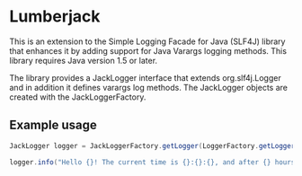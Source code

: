 # Lumberjack

This is an extension to the Simple Logging Facade for Java (SLF4J) library that enhances it by adding
support for Java Varargs logging methods. This library requires Java version 1.5 or later.

The library provides a JackLogger interface that extends org.slf4j.Logger and in addition
it defines varargs log methods. The JackLogger objects are created with the JackLoggerFactory.

## Example usage

```java
JackLogger logger = JackLoggerFactory.getLogger(LoggerFactory.getLogger(Weather.class));

logger.info("Hello {}! The current time is {}:{}:{}, and after {} hours the weather will be {}.", "Jack", 13, 30, 0, 5, "sunny");
```
